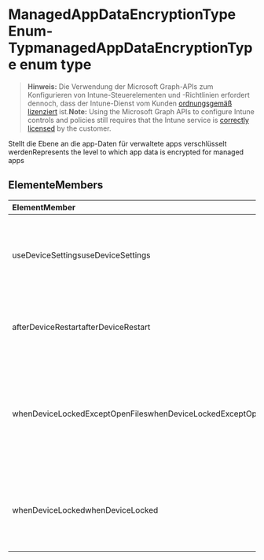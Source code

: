 # <a name="managedappdataencryptiontype-enum-type"></a><span data-ttu-id="7ca7f-101">ManagedAppDataEncryptionType Enum-Typ</span><span class="sxs-lookup"><span data-stu-id="7ca7f-101">managedAppDataEncryptionType enum type</span></span>

> <span data-ttu-id="7ca7f-102">**Hinweis:** Die Verwendung der Microsoft Graph-APIs zum Konfigurieren von Intune-Steuerelementen und -Richtlinien erfordert dennoch, dass der Intune-Dienst vom Kunden [ordnungsgemäß lizenziert](https://go.microsoft.com/fwlink/?linkid=839381) ist.</span><span class="sxs-lookup"><span data-stu-id="7ca7f-102">**Note:** Using the Microsoft Graph APIs to configure Intune controls and policies still requires that the Intune service is [correctly licensed](https://go.microsoft.com/fwlink/?linkid=839381) by the customer.</span></span>

<span data-ttu-id="7ca7f-103">Stellt die Ebene an die app-Daten für verwaltete apps verschlüsselt werden</span><span class="sxs-lookup"><span data-stu-id="7ca7f-103">Represents the level to which app data is encrypted for managed apps</span></span>
## <a name="members"></a><span data-ttu-id="7ca7f-104">Elemente</span><span class="sxs-lookup"><span data-stu-id="7ca7f-104">Members</span></span>
|<span data-ttu-id="7ca7f-105">Element</span><span class="sxs-lookup"><span data-stu-id="7ca7f-105">Member</span></span>|<span data-ttu-id="7ca7f-106">Wert</span><span class="sxs-lookup"><span data-stu-id="7ca7f-106">Value</span></span>|<span data-ttu-id="7ca7f-107">Beschreibung</span><span class="sxs-lookup"><span data-stu-id="7ca7f-107">Description</span></span>|
|:---|:---|:---|
|<span data-ttu-id="7ca7f-108">useDeviceSettings</span><span class="sxs-lookup"><span data-stu-id="7ca7f-108">useDeviceSettings</span></span>|<span data-ttu-id="7ca7f-109">0</span><span class="sxs-lookup"><span data-stu-id="7ca7f-109">0</span></span>|<span data-ttu-id="7ca7f-110">App-Daten werden verschlüsselt basierend auf die Standardeinstellungen auf dem Gerät.</span><span class="sxs-lookup"><span data-stu-id="7ca7f-110">App data is encrypted based on the default settings on the device.</span></span>|
|<span data-ttu-id="7ca7f-111">afterDeviceRestart</span><span class="sxs-lookup"><span data-stu-id="7ca7f-111">afterDeviceRestart</span></span>|<span data-ttu-id="7ca7f-112">1</span><span class="sxs-lookup"><span data-stu-id="7ca7f-112">1</span></span>|<span data-ttu-id="7ca7f-113">App-Daten werden verschlüsselt, wenn das Gerät neu gestartet wird.</span><span class="sxs-lookup"><span data-stu-id="7ca7f-113">App data is encrypted when the device is restarted.</span></span>|
|<span data-ttu-id="7ca7f-114">whenDeviceLockedExceptOpenFiles</span><span class="sxs-lookup"><span data-stu-id="7ca7f-114">whenDeviceLockedExceptOpenFiles</span></span>|<span data-ttu-id="7ca7f-115">2</span><span class="sxs-lookup"><span data-stu-id="7ca7f-115">2</span></span>|<span data-ttu-id="7ca7f-116">App-Daten, die diese Richtlinie zugeordnet werden verschlüsselt, wenn das Gerät, mit Ausnahme von Daten in Dateien gesperrt ist, die geöffnet sind</span><span class="sxs-lookup"><span data-stu-id="7ca7f-116">App data associated with this policy is encrypted when the device is locked, except data in files that are open</span></span>|
|<span data-ttu-id="7ca7f-117">whenDeviceLocked</span><span class="sxs-lookup"><span data-stu-id="7ca7f-117">whenDeviceLocked</span></span>|<span data-ttu-id="7ca7f-118">3</span><span class="sxs-lookup"><span data-stu-id="7ca7f-118">3</span></span>|<span data-ttu-id="7ca7f-119">App-Daten, die diese Richtlinie zugeordnet werden verschlüsselt, wenn das Gerät gesperrt ist</span><span class="sxs-lookup"><span data-stu-id="7ca7f-119">App data associated with this policy is encrypted when the device is locked</span></span>|



